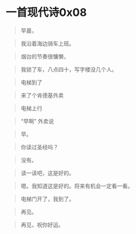 # 一首现代诗0x08

>早晨，

>我沿着海边骑车上班。

>烟台的节奏很慵懒，

>我锁了车，八点四十，写字楼没几个人。

>电梯到了

>来了个肯德基外卖

>电梯上行

>“早啊” 外卖说

>早。

>你读过圣经吗？

>没有。

>读一读吧，这是好的。

>嗯。我知道这是好的。将来有机会一定看一看。

>电梯门开了，我到了。

>再见。

>再见，祝你好运。
